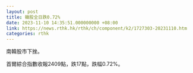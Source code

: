 ```yaml
---
layout: post
title: 韓股全日跌0.72%
date: 2023-11-10 14:35:51.000000000 +08:00
link: https://news.rthk.hk/rthk/ch/component/k2/1727303-20231110.htm
categories: rthk
---
```


南韓股市下挫。

首爾綜合指數收報2409點，跌17點，跌幅0.72%。

